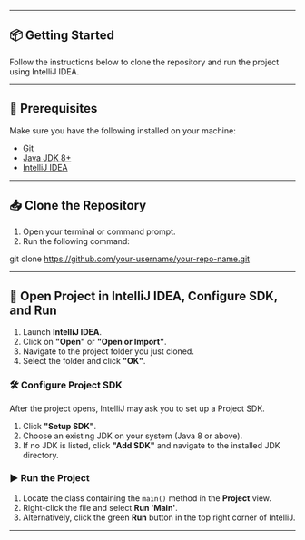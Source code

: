 
---

## 📦 Getting Started

Follow the instructions below to clone the repository and run the project using IntelliJ IDEA.

---

## 🔧 Prerequisites

Make sure you have the following installed on your machine:

- [Git](https://git-scm.com/)
- [Java JDK 8+](https://www.oracle.com/java/technologies/javase-downloads.html)
- [IntelliJ IDEA](https://www.jetbrains.com/idea/)

---

## 📥 Clone the Repository

1. Open your terminal or command prompt.
2. Run the following command:

git clone https://github.com/your-username/your-repo-name.git

---

## 🚀 **Open Project in IntelliJ IDEA, Configure SDK, and Run**

1. Launch **IntelliJ IDEA**.
2. Click on **"Open"** or **"Open or Import"**.
3. Navigate to the project folder you just cloned.
4. Select the folder and click **"OK"**.

### 🛠️ **Configure Project SDK**

After the project opens, IntelliJ may ask you to set up a Project SDK.

1. Click **"Setup SDK"**.
2. Choose an existing JDK on your system (Java 8 or above).
3. If no JDK is listed, click **"Add SDK"** and navigate to the installed JDK directory.

### ▶️ **Run the Project**

1. Locate the class containing the `main()` method in the **Project** view.
2. Right-click the file and select **Run 'Main'**.
3. Alternatively, click the green **Run** button in the top right corner of IntelliJ.

---

